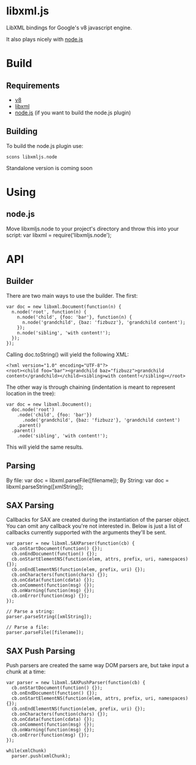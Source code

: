libxml.js
=========
LibXML bindings for Google's v8 javascript engine.

It also plays nicely with [node.js](http://github.com/ry/node)


Build
=====
Requirements
------------
* [v8](http://code.google.com/apis/v8/intro.html)
* [libxml](http://xmlsoft.org/)
* [node.js](http://github.com/ry/node) (if you want to build the node.js plugin)

Building
--------
To build the node.js plugin use:

    scons libxmljs.node

Standalone version is coming soon


Using
=====
node.js
-------
Move libxmljs.node to your project's directory and throw this into your script:
var libxml = require('libxmljs.node');


API
===
Builder
-------
There are two main ways to use the builder. The first:

    var doc = new libxml.Document(function(n) {
      n.node('root', function(n) {
        n.node('child', {foo: 'bar'}, function(n) {
          n.node('grandchild', {baz: 'fizbuzz'}, 'grandchild content');
        });
        n.node('sibling', 'with content!');
      });
    });

Calling doc.toString() will yield the following XML:

    <?xml version="1.0" encoding="UTF-8"?>
    <root><child foo="bar"><grandchild baz="fizbuzz">grandchild content</grandchild></child><sibling>with content!</sibling></root>

The other way is through chaining (indentation is meant to represent location in the tree):

    var doc = new libxml.Document();
      doc.node('root')
        .node('child', {foo: 'bar'})
          .node('grandchild', {baz: 'fizbuzz'}, 'grandchild content')
        .parent()
      .parent()
        .node('sibling', 'with content!');

This will yield the same results.

Parsing
-------
By file:
    var doc = libxml.parseFile([filename]);
By String:
    var doc = libxml.parseString([xmlString]);

SAX Parsing
-----------
Callbacks for SAX are created during the instantiation of the parser object.
You can omit any callback you're not interested in. Below is just a list of callbacks currently supported with the arguments they'll be sent.

    var parser = new libxml.SAXParser(function(cb) {
      cb.onStartDocument(function() {});
      cb.onEndDocument(function() {});
      cb.onStartElementNS(function(elem, attrs, prefix, uri, namespaces) {});
      cb.onEndElementNS(function(elem, prefix, uri) {});
      cb.onCharacters(function(chars) {});
      cb.onCdata(function(cdata) {});
      cb.onComment(function(msg) {});
      cb.onWarning(function(msg) {});
      cb.onError(function(msg) {});
    });

    // Parse a string:
    parser.parseString([xmlString]);

    // Parse a file:
    parser.parseFile([filename]);

SAX Push Parsing
----------------
Push parsers are created the same way DOM parsers are, but take input a chunk at a time:

    var parser = new libxml.SAXPushParser(function(cb) {
      cb.onStartDocument(function() {});
      cb.onEndDocument(function() {});
      cb.onStartElementNS(function(elem, attrs, prefix, uri, namespaces) {});
      cb.onEndElementNS(function(elem, prefix, uri) {});
      cb.onCharacters(function(chars) {});
      cb.onCdata(function(cdata) {});
      cb.onComment(function(msg) {});
      cb.onWarning(function(msg) {});
      cb.onError(function(msg) {});
    });

    while(xmlChunk)
      parser.push(xmlChunk);
